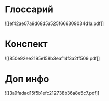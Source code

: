 # Глоссарий
![[ef42ae07a9d68d5a525f666309034d1a.pdf]]
# Конспект
![[850e92ee2195e158b3eaf14f3a2ff509.pdf]]
# Доп инфо
![[3a9fadad15f5b1efc212738b36a8e5c7.pdf]]